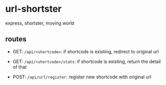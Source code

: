 # url-shortster
express, shortster, moving world

## routes
- GET: `/api/<shortcode>`: if shortcode is existing, redirect to original url
- GET: `/api/<shortcode>/stats`: if shortcode is existing, return the detail of that

- POST: `/api/url/register`: register new shortcode with original url